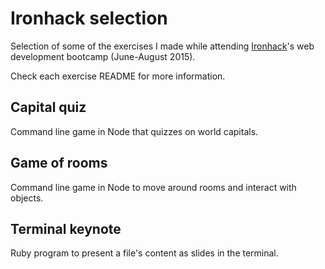 # Ironhack selection

Selection of some of the exercises I made while attending [Ironhack](http://www.ironhack.com)'s web development bootcamp (June-August 2015).

Check each exercise README for more information.

## Capital quiz

Command line game in Node that quizzes on world capitals.

## Game of rooms

Command line game in Node to move around rooms and interact with objects.

## Terminal keynote

Ruby program to present a file's content as slides in the terminal.
